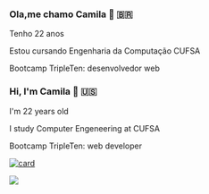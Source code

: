 ### Ola,me chamo Camila  👋 🇧🇷

Tenho 22 anos 

Estou cursando Engenharia da Computação CUFSA

Bootcamp TripleTen: desenvolvedor web



### Hi, I'm Camila 👋 🇺🇸 

I'm 22 years old

I study Computer Engeneering at CUFSA

Bootcamp TripleTen: web developer

[![card](https://github-readme-stats.vercel.app/api?username=milla18&theme=radical)](https://github.com/anuraghazra/github-readme-stats)



<img src="https://img.shields.io/badge/HTML5-E34F26?style=for-the-badge&logo=html5&logoColor=white"/>

<!--
**milla18/milla18** is a ✨ _special_ ✨ repository because its `README.md` (this file) appears on your GitHub profile.

Here are some ideas to get you started:

- 🔭 I’m currently working on ...
- 🌱 I’m currently learning ...
- 👯 I’m looking to collaborate on ...
- 🤔 I’m looking for help with ...
- 💬 Ask me about ...
- 📫 How to reach me: ...
- 😄 Pronouns: ...
- ⚡ Fun fact: ...
-->
